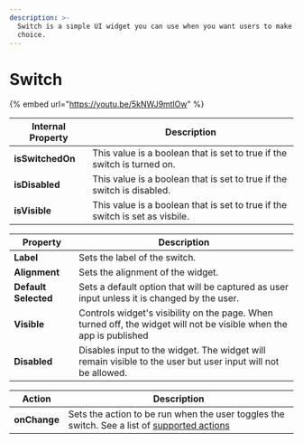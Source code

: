 ```yaml
---
description: >-
  Switch is a simple UI widget you can use when you want users to make a binary
  choice.
---
```


# Switch

{% embed url="https://youtu.be/5kNWJ9mtlOw" %}

| Internal Property | Description                                                                  |
| ----------------- | ---------------------------------------------------------------------------- |
| **isSwitchedOn**  | This value is a boolean that is set to true if the switch is turned on.      |
| **isDisabled**    | This value is a boolean that is set to true if the switch is disabled.       |
| **isVisible**     | This value is a boolean that is set to true if the switch is set as visbile. |

| Property             | Description                                                                                                         |
| -------------------- | ------------------------------------------------------------------------------------------------------------------- |
| **Label**            | Sets the label of the switch.                                                                                       |
| **Alignment**        | Sets the alignment of the widget.                                                                                   |
| **Default Selected** | Sets a default option that will be captured as user input unless it is changed by the user.                         |
| **Visible**          | Controls widget's visibility on the page. When turned off, the widget will not be visible when the app is published |
| **Disabled**         | Disables input to the widget. The widget will remain visible to the user but user input will not be allowed.        |

| Action       | Description                                                                                                                                        |
| ------------ | -------------------------------------------------------------------------------------------------------------------------------------------------- |
| **onChange** | Sets the action to be run when the user toggles the switch. See a list of [supported actions](../core-concepts/writing-code/appsmith-framework.md) |
